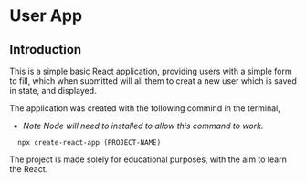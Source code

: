 # **User App**

## **Introduction**

This is a simple basic React application, providing users with a simple form to fill, which when submitted will all them to creat a new user which is saved in state, and displayed.

The application was created with the following commind in the terminal,

- _Note Node will need to installed to allow this command to work._

```
  npx create-react-app (PROJECT-NAME)
```

The project is made solely for educational purposes, with the aim to learn the React.
